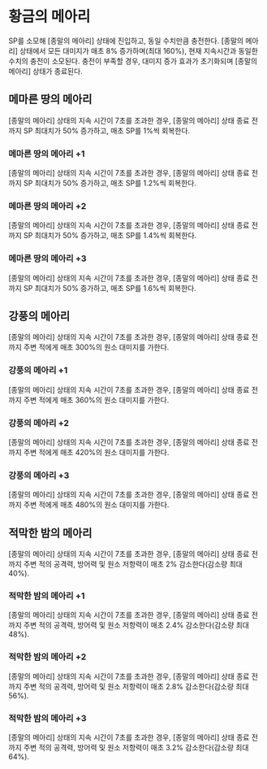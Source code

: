 # 황금의 메아리

SP를 소모해 [종말의 메아리] 상태에 진입하고, 동일 수치만큼 충전한다. [종말의 메아리] 상태에서 모든 대미지가 매초 8% 증가하며(최대 160%), 현재 지속시간과 동일한 수치의 충전이 소모된다. 충전이 부족할 경우, 대미지 증가 효과가 초기화되며 [종말의 메아리] 상태가 종료된다.

## 메마른 땅의 메아리

[종말의 메아리] 상태의 지속 시간이 7초를 초과한 경우, [종말의 메아리] 상태 종료 전까지 SP 최대치가 50% 증가하고, 매초 SP를 1%씩 회복한다.

### 메마른 땅의 메아리 +1

[종말의 메아리] 상태의 지속 시간이 7초를 초과한 경우, [종말의 메아리] 상태 종료 전까지 SP 최대치가 50% 증가하고, 매초 SP를 1.2%씩 회복한다.

### 메마른 땅의 메아리 +2

[종말의 메아리] 상태의 지속 시간이 7초를 초과한 경우, [종말의 메아리] 상태 종료 전까지 SP 최대치가 50% 증가하고, 매초 SP를 1.4%씩 회복한다.

### 메마른 땅의 메아리 +3

[종말의 메아리] 상태의 지속 시간이 7초를 초과한 경우, [종말의 메아리] 상태 종료 전까지 SP 최대치가 50% 증가하고, 매초 SP를 1.6%씩 회복한다.

## 강풍의 메아리

[종말의 메아리] 상태의 지속 시간이 7초를 초과한 경우, [종말의 메아리] 상태 종료 전까지 주변 적에게 매초 300%의 원소 대미지를 가한다.

### 강풍의 메아리 +1

[종말의 메아리] 상태의 지속 시간이 7초를 초과한 경우, [종말의 메아리] 상태 종료 전까지 주변 적에게 매초 360%의 원소 대미지를 가한다.

### 강풍의 메아리 +2

[종말의 메아리] 상태의 지속 시간이 7초를 초과한 경우, [종말의 메아리] 상태 종료 전까지 주변 적에게 매초 420%의 원소 대미지를 가한다.

### 강풍의 메아리 +3

[종말의 메아리] 상태의 지속 시간이 7초를 초과한 경우, [종말의 메아리] 상태 종료 전까지 주변 적에게 매초 480%의 원소 대미지를 가한다.

## 적막한 밤의 메아리

[종말의 메아리] 상태의 지속 시간이 7초를 초과한 경우, [종말의 메아리] 상태 종료 전까지 주변 적의 공격력, 방어력 및 원소 저항력이 매초 2% 감소한다(감소량 최대 40%).

### 적막한 밤의 메아리 +1

[종말의 메아리] 상태의 지속 시간이 7초를 초과한 경우, [종말의 메아리] 상태 종료 전까지 주변 적의 공격력, 방어력 및 원소 저항력이 매초 2.4% 감소한다(감소량 최대 48%).

### 적막한 밤의 메아리 +2

[종말의 메아리] 상태의 지속 시간이 7초를 초과한 경우, [종말의 메아리] 상태 종료 전까지 주변 적의 공격력, 방어력 및 원소 저항력이 매초 2.8% 감소한다(감소량 최대 56%).

### 적막한 밤의 메아리 +3

[종말의 메아리] 상태의 지속 시간이 7초를 초과한 경우, [종말의 메아리] 상태 종료 전까지 주변 적의 공격력, 방어력 및 원소 저항력이 매초 3.2% 감소한다(감소량 최대 64%).
